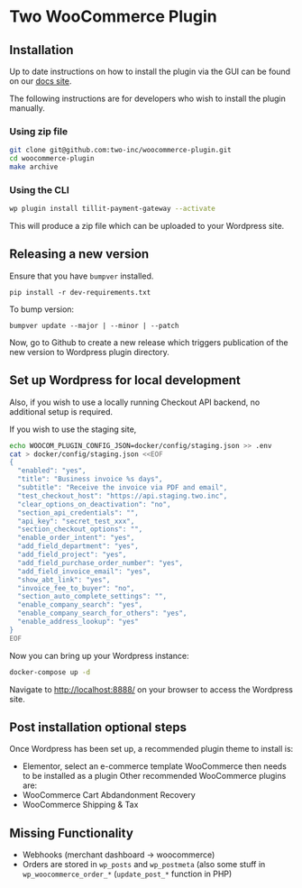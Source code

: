 # Two WooCommerce Plugin

## Installation

Up to date instructions on how to install the plugin via the GUI can be found on our [docs site](https://docs.two.inc/developer-portal/plugins/woocommerce).

The following instructions are for developers who wish to install the plugin manually.

### Using zip file

```bash
git clone git@github.com:two-inc/woocommerce-plugin.git
cd woocommerce-plugin
make archive
```

### Using the CLI

```bash
wp plugin install tillit-payment-gateway --activate
```

This will produce a zip file which can be uploaded to your Wordpress site.

## Releasing a new version

Ensure that you have `bumpver` installed.

    pip install -r dev-requirements.txt

To bump version:

    bumpver update --major | --minor | --patch

Now, go to Github to create a new release which triggers publication of the new version to Wordpress plugin directory.

## Set up Wordpress for local development

Also, if you wish to use a locally running Checkout API backend, no additional setup is required.

If you wish to use the staging site,

```bash
echo WOOCOM_PLUGIN_CONFIG_JSON=docker/config/staging.json >> .env
cat > docker/config/staging.json <<EOF
{
  "enabled": "yes",
  "title": "Business invoice %s days",
  "subtitle": "Receive the invoice via PDF and email",
  "test_checkout_host": "https://api.staging.two.inc",
  "clear_options_on_deactivation": "no",
  "section_api_credentials": "",
  "api_key": "secret_test_xxx",
  "section_checkout_options": "",
  "enable_order_intent": "yes",
  "add_field_department": "yes",
  "add_field_project": "yes",
  "add_field_purchase_order_number": "yes",
  "add_field_invoice_email": "yes",
  "show_abt_link": "yes",
  "invoice_fee_to_buyer": "no",
  "section_auto_complete_settings": "",
  "enable_company_search": "yes",
  "enable_company_search_for_others": "yes",
  "enable_address_lookup": "yes"
}
EOF
```

Now you can bring up your Wordpress instance:

```bash
docker-compose up -d
```

Navigate to <http://localhost:8888/> on your browser to access the Wordpress site.

## Post installation optional steps

Once Wordpress has been set up, a recommended plugin theme to install is:

- Elementor, select an e-commerce template
  WooCommerce then needs to be installed as a plugin
  Other recommended WooCommerce plugins are:
- WooCommerce Cart Abdandonment Recovery
- WooCommerce Shipping & Tax

## Missing Functionality

- Webhooks (merchant dashboard -> woocommerce)
- Orders are stored in `wp_posts` and `wp_postmeta` (also some stuff in `wp_woocommerce_order_*` (`update_post_*` function in PHP)
